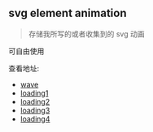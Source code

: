 ## svg element animation  

> 存储我所写的或者收集到的 svg 动画

可自由使用

查看地址:
- [wave](https://grewer.github.io/svg/wave.html)
- [loading1](https://grewer.github.io/svg/loading1.html)
- [loading2](https://grewer.github.io/svg/loading2.html)
- [loading3](https://grewer.github.io/svg/loading3.html)
- [loading4](https://grewer.github.io/svg/loading4.html)